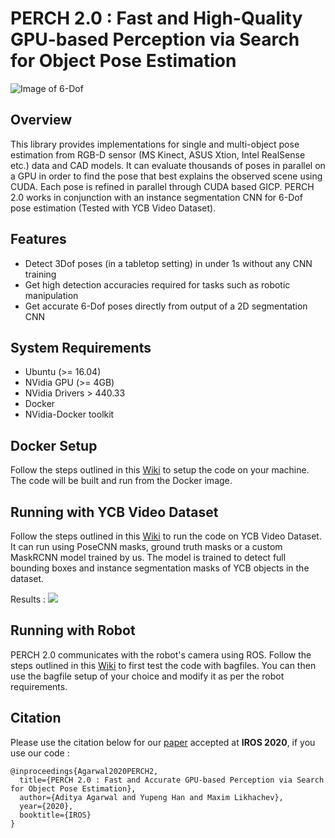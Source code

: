 # PERCH 2.0 : Fast and High-Quality GPU-based Perception via Search for Object Pose Estimation

![Image of 6-Dof](images/6dof_flow.png)

Overview
--------
This library provides implementations for single and multi-object pose estimation from RGB-D sensor (MS Kinect, ASUS Xtion, Intel RealSense etc.) data and CAD models. It can evaluate thousands of poses in parallel on a GPU in order to find the pose that best explains the observed scene using CUDA. Each pose is refined in parallel through CUDA based GICP. PERCH 2.0 works in conjunction with an instance segmentation CNN for 6-Dof pose estimation (Tested with YCB Video Dataset).

Features
------------
* Detect 3Dof poses (in a tabletop setting) in under 1s without any CNN training
* Get high detection accuracies required for tasks such as robotic manipulation 
* Get accurate 6-Dof poses directly from output of a 2D segmentation CNN

System Requirements
------------
- Ubuntu (>= 16.04) 
- NVidia GPU (>= 4GB)
- NVidia Drivers > 440.33
- Docker
- NVidia-Docker toolkit

Docker Setup
------------
Follow the steps outlined in this [Wiki](https://github.com/SBPL-Cruz/perception/wiki/Running-With-Docker#using-docker-image) to setup the code on your machine. The code will be built and run from the Docker image.

Running with YCB Video Dataset
-----------------------
Follow the steps outlined in this [Wiki](https://github.com/SBPL-Cruz/perception/wiki/Running-With-Docker#running-6-dof--ycb_video_dataset) to run the code on YCB Video Dataset. It can run using PoseCNN masks, ground truth masks or a custom MaskRCNN model trained by us. The model is trained to detect full bounding boxes and instance segmentation masks of YCB objects in the dataset.

Results : 
![](https://cdn.mathpix.com/snip/images/oUibumUIATzIIYEr81i_wcgp7rs0HyF109AcUCspE3Q.original.fullsize.png)

Running with Robot
------------------
PERCH 2.0 communicates with the robot's camera using ROS. Follow the steps outlined in this [Wiki](https://github.com/SBPL-Cruz/perception/wiki/Running-on-Robot) to first test the code with bagfiles. You can then use the bagfile setup of your choice and modify it as per the robot requirements.

Citation
----
Please use the citation below for our [paper](https://arxiv.org/abs/2008.00326) accepted at **IROS 2020**, if you use our code :
```
@inproceedings{Agarwal2020PERCH2,
  title={PERCH 2.0 : Fast and Accurate GPU-based Perception via Search for Object Pose Estimation},
  author={Aditya Agarwal and Yupeng Han and Maxim Likhachev},
  year={2020},
  booktitle={IROS}
}
```
